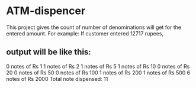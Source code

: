 # ATM-dispencer
This project gives the count of number of denominations will get for the entered amount. 
For example: If customer entered 12717 rupees, 

## output will be like this: 
0 notes of Rs 1
1 notes of Rs 2
1 notes of Rs 5
1 notes of Rs 10
0 notes of Rs 20
0 notes of Rs 50
0 notes of Rs 100
1 notes of Rs 200
1 notes of Rs 500
6 notes of Rs 2000
Total note dispensed: 11
